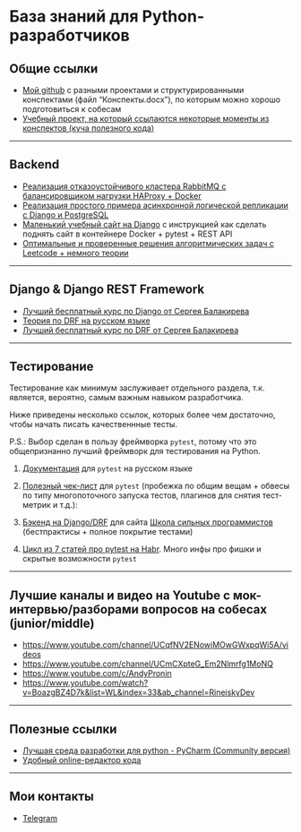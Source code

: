 # База знаний для Python-разработчиков 

## Общие ссылки
* [Мой github](https://github.com/nightblure/docs) с разными проектами и структурированными конспектами (файл “Конспекты.docx”), по которым можно хорошо подготовиться к собесам
* [Учебный проект, на который ссылаются некоторые моменты из конспектов (куча полезного кода)](https://github.com/nightblure/Python-Study)

---

## Backend
* [Реализация отказоустойчивого кластера RabbitMQ с балансировщиком нагрузки HAProxy + Docker](https://github.com/nightblure/Python-x-RabbitMQ-failover-cluster)
* [Реализация простого примера асинхронной логической репликации с Django и PostgreSQL](https://github.com/nightblure/pg_replica_app)
* [Маленький учебный сайт на Django](https://github.com/nightblure/django-site-docker) с инструкцией как сделать поднять сайт в контейнере Docker + pytest + REST API
* [Оптимальные и проверенные решения алгоритмических задач с Leetcode + немного теории](https://github.com/nightblure/Leetcode)
---

## Django & Django REST Framework
* [Лучший бесплатный курс по Django от Сергея Балакирева](https://youtube.com/playlist?list=PLA0M1Bcd0w8xO_39zZll2u1lz_Q-Mwn1F)
* [Теория по DRF на русском языке](https://github.com/ilyachch/django-rest-framework-rusdoc)
* [Лучший бесплатный курс по DRF от Сергея Балакирева](https://youtube.com/playlist?list=PLA0M1Bcd0w8xZA3Kl1fYmOH_MfLpiYMRs)

---

## Тестирование
Тестирование как минимум заслуживает отдельного раздела, т.к. является, вероятно, самым важным навыком разработчика.

Ниже приведены несколько ссылок, которых более чем достаточно, чтобы начать писать качественнные тесты.

P.S.: Выбор сделан в пользу фреймворка ```pytest```, потому что это общепризнанно лучший фреймворк для тестирования на Python.

1. [Документация](https://pytest-docs-ru.readthedocs.io/ru/latest/contents.html) для ```pytest``` на русском языке


2. [Полезный чек-лист](https://stribny.name/blog/pytest/#web-apps) для ```pytest``` (пробежка по общим вещам + обвесы по типу многопоточного запуска тестов, плагинов для снятия тест-метрик и т.д.): 


3. [Бэкенд на Django/DRF](https://github.com/tough-dev-school/education-backend) для сайта [Школа сильных программистов](https://education.borshev.com/)
(бестпрактисы + полное покрытие тестами)


4. [Цикл из 7 статей про pytest на Habr](https://habr.com/ru/post/448782/). Много инфы про фишки и скрытые возможности ```pytest```

---

## Лучшие каналы и видео на Youtube с мок-интервью/разборами вопросов на собесах (junior/middle)
* https://www.youtube.com/channel/UCqfNV2ENowjMOwGWxpqWi5A/videos
* https://www.youtube.com/channel/UCmCXpteG_Em2Nlmrfg1MoNQ
* https://www.youtube.com/c/AndyPronin
* https://www.youtube.com/watch?v=BoazgBZ4D7k&list=WL&index=33&ab_channel=RineiskyDev
---

## Полезные ссылки
* [Лучшая среда разработки для python - PyCharm (Community версия)](https://www.jetbrains.com/ru-ru/pycharm/download/#section=windows)
* [Удобный online-редактор кода](https://www.online-python.com/)

---

## Мои контакты
* [Telegram](https://t.me/nightblure)

